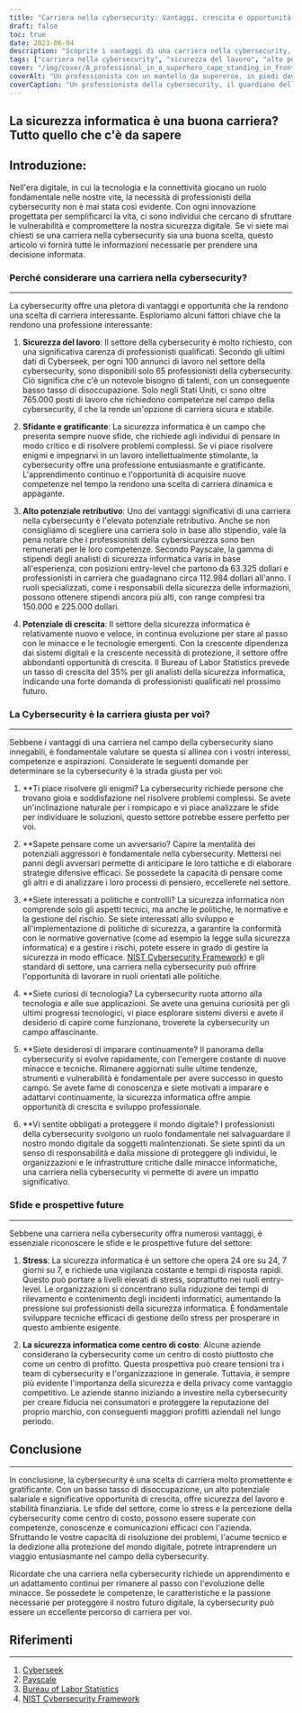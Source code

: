 ```yaml
---
title: "Carriera nella cybersecurity: Vantaggi, crescita e opportunità di successo"
draft: false
toc: true
date: 2023-06-04
description: "Scoprite i vantaggi di una carriera nella cybersecurity, tra cui la sicurezza del lavoro, l'alto potenziale salariale e le numerose opportunità di crescita nell'era digitale."
tags: ["carriera nella cybersecurity", "sicurezza del lavoro", "alto potenziale salariale", "opportunità di crescita", "professione di cybersicurezza", "minacce informatiche", "sicurezza digitale", "sicurezza delle informazioni", "competenze di cybersecurity", "professionisti della cybersicurezza", "domanda di cybersicurezza", "industria della cybersicurezza", "lavori di cybersicurezza", "prospettive di cybersicurezza", "sfide di cybersicurezza", "premi per la cybersicurezza", "futuro della cybersicurezza", "mentalità della cybersecurity", "politica di cybersicurezza", "curiosità tecnologica", "apprendimento continuo", "gestione dello stress", "importanza della cybersicurezza", "percezione della cybersicurezza", "protezione digitale", "sviluppo delle competenze di cybersecurity", "salvaguardia del mondo digitale", "minacce alla sicurezza informatica in continua evoluzione", "reputazione del marchio di cybersicurezza", "redditività aziendale"]
cover: "/img/cover/A_professional_in_a_superhero_cape_standing_in_front_of_a_computer.png"
coverAlt: "Un professionista con un mantello da supereroe, in piedi davanti allo schermo di un computer con uno scudo che rappresenta la cybersecurity."
coverCaption: "Un professionista della cybersecurity, il guardiano della sicurezza digitale, dotato dello scudo di protezione contro le minacce informatiche."
---
```


## La sicurezza informatica è una buona carriera? Tutto quello che c'è da sapere

Introduzione:
-----------------
Nell'era digitale, in cui la tecnologia e la connettività giocano un ruolo fondamentale nelle nostre vite, la necessità di professionisti della cybersecurity non è mai stata così evidente. Con ogni innovazione progettata per semplificarci la vita, ci sono individui che cercano di sfruttare le vulnerabilità e compromettere la nostra sicurezza digitale. Se vi siete mai chiesti se una carriera nella cybersecurity sia una buona scelta, questo articolo vi fornirà tutte le informazioni necessarie per prendere una decisione informata.

### Perché considerare una carriera nella cybersecurity?
-----------------
La cybersecurity offre una pletora di vantaggi e opportunità che la rendono una scelta di carriera interessante. Esploriamo alcuni fattori chiave che la rendono una professione interessante:

1. **Sicurezza del lavoro**: Il settore della cybersecurity è molto richiesto, con una significativa carenza di professionisti qualificati. Secondo gli ultimi dati di Cyberseek, per ogni 100 annunci di lavoro nel settore della cybersecurity, sono disponibili solo 65 professionisti della cybersecurity. Ciò significa che c'è un notevole bisogno di talenti, con un conseguente basso tasso di disoccupazione. Solo negli Stati Uniti, ci sono oltre 765.000 posti di lavoro che richiedono competenze nel campo della cybersecurity, il che la rende un'opzione di carriera sicura e stabile.

2. **Sfidante e gratificante**: La sicurezza informatica è un campo che presenta sempre nuove sfide, che richiede agli individui di pensare in modo critico e di risolvere problemi complessi. Se vi piace risolvere enigmi e impegnarvi in un lavoro intellettualmente stimolante, la cybersecurity offre una professione entusiasmante e gratificante. L'apprendimento continuo e l'opportunità di acquisire nuove competenze nel tempo la rendono una scelta di carriera dinamica e appagante.

3. **Alto potenziale retributivo**: Uno dei vantaggi significativi di una carriera nella cybersecurity è l'elevato potenziale retributivo. Anche se non consigliamo di scegliere una carriera solo in base allo stipendio, vale la pena notare che i professionisti della cybersicurezza sono ben remunerati per le loro competenze. Secondo Payscale, la gamma di stipendi degli analisti di sicurezza informatica varia in base all'esperienza, con posizioni entry-level che partono da 63.325 dollari e professionisti in carriera che guadagnano circa 112.984 dollari all'anno. I ruoli specializzati, come i responsabili della sicurezza delle informazioni, possono ottenere stipendi ancora più alti, con range compresi tra 150.000 e 225.000 dollari.

4. **Potenziale di crescita**: Il settore della sicurezza informatica è relativamente nuovo e veloce, in continua evoluzione per stare al passo con le minacce e le tecnologie emergenti. Con la crescente dipendenza dai sistemi digitali e la crescente necessità di protezione, il settore offre abbondanti opportunità di crescita. Il Bureau of Labor Statistics prevede un tasso di crescita del 35% per gli analisti della sicurezza informatica, indicando una forte domanda di professionisti qualificati nel prossimo futuro.

### La Cybersecurity è la carriera giusta per voi?
-----------------
Sebbene i vantaggi di una carriera nel campo della cybersecurity siano innegabili, è fondamentale valutare se questa si allinea con i vostri interessi, competenze e aspirazioni. Considerate le seguenti domande per determinare se la cybersecurity è la strada giusta per voi:

1. **Ti piace risolvere gli enigmi? La cybersecurity richiede persone che trovano gioia e soddisfazione nel risolvere problemi complessi. Se avete un'inclinazione naturale per i rompicapo e vi piace analizzare le sfide per individuare le soluzioni, questo settore potrebbe essere perfetto per voi.

2. **Sapete pensare come un avversario? Capire la mentalità dei potenziali aggressori è fondamentale nella cybersecurity. Mettersi nei panni degli avversari permette di anticipare le loro tattiche e di elaborare strategie difensive efficaci. Se possedete la capacità di pensare come gli altri e di analizzare i loro processi di pensiero, eccellerete nel settore.

3. **Siete interessati a politiche e controlli? La sicurezza informatica non comprende solo gli aspetti tecnici, ma anche le politiche, le normative e la gestione del rischio. Se siete interessati allo sviluppo e all'implementazione di politiche di sicurezza, a garantire la conformità con le normative governative (come ad esempio la legge sulla sicurezza informatica) e a gestire i rischi, potete essere in grado di gestire la sicurezza in modo efficace. [NIST Cybersecurity Framework](https://www.nist.gov/cyberframework)) e gli standard di settore, una carriera nella cybersecurity può offrire l'opportunità di lavorare in ruoli orientati alle politiche.

4. **Siete curiosi di tecnologia? La cybersecurity ruota attorno alla tecnologia e alle sue applicazioni. Se avete una genuina curiosità per gli ultimi progressi tecnologici, vi piace esplorare sistemi diversi e avete il desiderio di capire come funzionano, troverete la cybersecurity un campo affascinante.

5. **Siete desiderosi di imparare continuamente? Il panorama della cybersecurity si evolve rapidamente, con l'emergere costante di nuove minacce e tecniche. Rimanere aggiornati sulle ultime tendenze, strumenti e vulnerabilità è fondamentale per avere successo in questo campo. Se avete fame di conoscenza e siete motivati a imparare e adattarvi continuamente, la sicurezza informatica offre ampie opportunità di crescita e sviluppo professionale.

6. **Vi sentite obbligati a proteggere il mondo digitale? I professionisti della cybersecurity svolgono un ruolo fondamentale nel salvaguardare il nostro mondo digitale da soggetti malintenzionati. Se siete spinti da un senso di responsabilità e dalla missione di proteggere gli individui, le organizzazioni e le infrastrutture critiche dalle minacce informatiche, una carriera nella cybersecurity vi permette di avere un impatto significativo.

### Sfide e prospettive future
-----------------
Sebbene una carriera nella cybersecurity offra numerosi vantaggi, è essenziale riconoscere le sfide e le prospettive future del settore:

1. **Stress**: La sicurezza informatica è un settore che opera 24 ore su 24, 7 giorni su 7, e richiede una vigilanza costante e tempi di risposta rapidi. Questo può portare a livelli elevati di stress, soprattutto nei ruoli entry-level. Le organizzazioni si concentrano sulla riduzione dei tempi di rilevamento e contenimento degli incidenti informatici, aumentando la pressione sui professionisti della sicurezza informatica. È fondamentale sviluppare tecniche efficaci di gestione dello stress per prosperare in questo ambiente esigente.

2. **La sicurezza informatica come centro di costo**: Alcune aziende considerano la cybersecurity come un centro di costo piuttosto che come un centro di profitto. Questa prospettiva può creare tensioni tra i team di cybersecurity e l'organizzazione in generale. Tuttavia, è sempre più evidente l'importanza della sicurezza e della privacy come vantaggio competitivo. Le aziende stanno iniziando a investire nella cybersecurity per creare fiducia nei consumatori e proteggere la reputazione del proprio marchio, con conseguenti maggiori profitti aziendali nel lungo periodo.

## Conclusione
-----------------
In conclusione, la cybersecurity è una scelta di carriera molto promettente e gratificante. Con un basso tasso di disoccupazione, un alto potenziale salariale e significative opportunità di crescita, offre sicurezza del lavoro e stabilità finanziaria. Le sfide del settore, come lo stress e la percezione della cybersecurity come centro di costo, possono essere superate con competenze, conoscenze e comunicazioni efficaci con l'azienda. Sfruttando le vostre capacità di risoluzione dei problemi, l'acume tecnico e la dedizione alla protezione del mondo digitale, potrete intraprendere un viaggio entusiasmante nel campo della cybersecurity.

Ricordate che una carriera nella cybersecurity richiede un apprendimento e un adattamento continui per rimanere al passo con l'evoluzione delle minacce. Se possedete le competenze, le caratteristiche e la passione necessarie per proteggere il nostro futuro digitale, la cybersecurity può essere un eccellente percorso di carriera per voi.

## Riferimenti
-----------------
1. [Cyberseek](https://www.cyberseek.org/)
2. [Payscale](https://www.payscale.com/)
3. [Bureau of Labor Statistics](https://www.bls.gov/ooh/computer-and-information-technology/information-security-analysts.htm)
4. [NIST Cybersecurity Framework](https://www.nist.gov/cyberframework)

